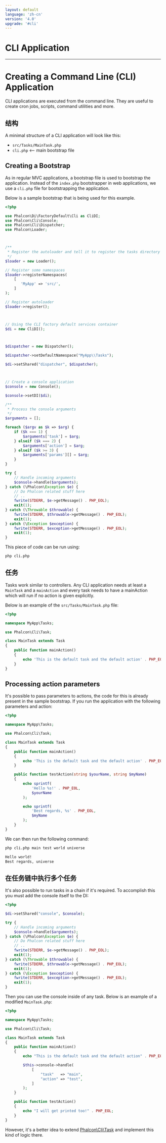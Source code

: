 ```yaml
---
layout: default
language: 'zh-cn'
version: '4.0'
upgrade: '#cli'
---
```

# CLI Application

* * *

# Creating a Command Line (CLI) Application

CLI applications are executed from the command line. They are useful to create cron jobs, scripts, command utilities and more.

## 结构

A minimal structure of a CLI application will look like this:

* `src/Tasks/MainTask.php`
* `cli.php` <-- main bootstrap file

## Creating a Bootstrap

As in regular MVC applications, a bootstrap file is used to bootstrap the application. Instead of the `index.php` bootstrapper in web applications, we use a `cli.php` file for bootstrapping the application.

Below is a sample bootstrap that is being used for this example.

```php
<?php

use Phalcon\Di\FactoryDefault\Cli as CliDI;
use Phalcon\Cli\Console;
use Phalcon\Cli\Dispatcher;
use Phalcon\Loader;



/**
 * Register the autoloader and tell it to register the tasks directory
 */
$loader = new Loader();

// Register some namespaces
$loader->registerNamespaces(
    [
       'MyApp' => 'src/',
    ]
);

// Register autoloader
$loader->register();



// Using the CLI factory default services container
$di = new CliDI();



$dispatcher = new Dispatcher();

$dispatcher->setDefaultNamespace("MyApp\\Tasks");

$di->setShared("dispatcher", $dispatcher);



// Create a console application
$console = new Console();

$console->setDI($di);

/**
 * Process the console arguments
 */
$arguments = [];

foreach ($argv as $k => $arg) {
    if ($k === 1) {
        $arguments['task'] = $arg;
    } elseif ($k === 2) {
        $arguments['action'] = $arg;
    } elseif ($k >= 3) {
        $arguments['params'][] = $arg;
    }
}

try {
    // Handle incoming arguments
    $console->handle($arguments);
} catch (\Phalcon\Exception $e) {
    // Do Phalcon related stuff here
    // ..
    fwrite(STDERR, $e->getMessage() . PHP_EOL);
    exit(1);
} catch (\Throwable $throwable) {
    fwrite(STDERR, $throwable->getMessage() . PHP_EOL);
    exit(1);
} catch (\Exception $exception) {
    fwrite(STDERR, $exception->getMessage() . PHP_EOL);
    exit(1);
}
```

This piece of code can be run using:

```bash
php cli.php
```

## 任务

Tasks work similar to controllers. Any CLI application needs at least a `MainTask` and a `mainAction` and every task needs to have a mainAction which will run if no action is given explicitly.

Below is an example of the `src/Tasks/MainTask.php` file:

```php
<?php

namespace MyApp\Tasks;

use Phalcon\Cli\Task;

class MainTask extends Task
{
    public function mainAction()
    {
        echo 'This is the default task and the default action' . PHP_EOL;
    }
}
```

## Processing action parameters

It's possible to pass parameters to actions, the code for this is already present in the sample bootstrap. If you run the application with the following parameters and action:

```php
<?php

namespace MyApp\Tasks;

use Phalcon\Cli\Task;

class MainTask extends Task
{
    public function mainAction()
    {
        echo 'This is the default task and the default action' . PHP_EOL;
    }

    public function testAction(string $yourName, string $myName)
    {
        echo sprintf(
            'Hello %s!' . PHP_EOL,
            $yourName
        );

        echo sprintf(
            'Best regards, %s' . PHP_EOL,
            $myName
        );
    }
}
```

We can then run the following command:

```bash
php cli.php main test world universe

Hello world!
Best regards, universe
```

## 在任务链中执行多个任务

It's also possible to run tasks in a chain if it's required. To accomplish this you must add the console itself to the DI:

```php
<?php

$di->setShared("console", $console);

try {
    // Handle incoming arguments
    $console->handle($arguments);
} catch (\Phalcon\Exception $e) {
    // Do Phalcon related stuff here
    // ..
    fwrite(STDERR, $e->getMessage() . PHP_EOL);
    exit(1);
} catch (\Throwable $throwable) {
    fwrite(STDERR, $throwable->getMessage() . PHP_EOL);
    exit(1);
} catch (\Exception $exception) {
    fwrite(STDERR, $exception->getMessage() . PHP_EOL);
    exit(1);
}
```

Then you can use the console inside of any task. Below is an example of a modified `MainTask.php`:

```php
<?php

namespace MyApp\Tasks;

use Phalcon\Cli\Task;

class MainTask extends Task
{
    public function mainAction()
    {
        echo "This is the default task and the default action" . PHP_EOL;

        $this->console->handle(
            [
                "task"   => "main",
                "action" => "test",
            ]
        );
    }

    public function testAction()
    {
        echo "I will get printed too!" . PHP_EOL;
    }
}
```

However, it's a better idea to extend [Phalcon\Cli\Task](api/Phalcon_Cli_Task) and implement this kind of logic there.